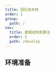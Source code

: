 ```yaml
---
title: 团队技术栈
order: 1
group:
  path: /
nav:
  title: 数据结构和算法
  order: 2
  path: /develop
---
```


## 环境准备
